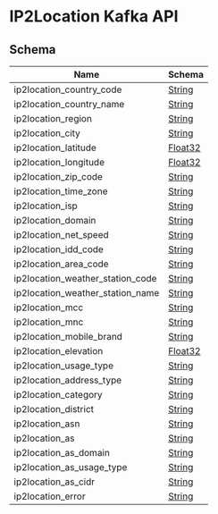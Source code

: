 # IP2Location Kafka API

## Schema

|Name|Schema|
|---|---|
|ip2location_country_code|[String](https://kafka.apache.org/0102/javadoc/org/apache/kafka/connect/data/Schema.Type.html#STRING)|
|ip2location_country_name|[String](https://kafka.apache.org/0102/javadoc/org/apache/kafka/connect/data/Schema.Type.html#STRING)|
|ip2location_region|[String](https://kafka.apache.org/0102/javadoc/org/apache/kafka/connect/data/Schema.Type.html#STRING)|
|ip2location_city|[String](https://kafka.apache.org/0102/javadoc/org/apache/kafka/connect/data/Schema.Type.html#STRING)|
|ip2location_latitude|[Float32](https://kafka.apache.org/0102/javadoc/org/apache/kafka/connect/data/Schema.Type.html#FLOAT32)|
|ip2location_longitude|[Float32](https://kafka.apache.org/0102/javadoc/org/apache/kafka/connect/data/Schema.Type.html#FLOAT32)|
|ip2location_zip_code|[String](https://kafka.apache.org/0102/javadoc/org/apache/kafka/connect/data/Schema.Type.html#STRING)|
|ip2location_time_zone|[String](https://kafka.apache.org/0102/javadoc/org/apache/kafka/connect/data/Schema.Type.html#STRING)|
|ip2location_isp|[String](https://kafka.apache.org/0102/javadoc/org/apache/kafka/connect/data/Schema.Type.html#STRING)|
|ip2location_domain|[String](https://kafka.apache.org/0102/javadoc/org/apache/kafka/connect/data/Schema.Type.html#STRING)|
|ip2location_net_speed|[String](https://kafka.apache.org/0102/javadoc/org/apache/kafka/connect/data/Schema.Type.html#STRING)|
|ip2location_idd_code|[String](https://kafka.apache.org/0102/javadoc/org/apache/kafka/connect/data/Schema.Type.html#STRING)|
|ip2location_area_code|[String](https://kafka.apache.org/0102/javadoc/org/apache/kafka/connect/data/Schema.Type.html#STRING)|
|ip2location_weather_station_code|[String](https://kafka.apache.org/0102/javadoc/org/apache/kafka/connect/data/Schema.Type.html#STRING)|
|ip2location_weather_station_name|[String](https://kafka.apache.org/0102/javadoc/org/apache/kafka/connect/data/Schema.Type.html#STRING)|
|ip2location_mcc|[String](https://kafka.apache.org/0102/javadoc/org/apache/kafka/connect/data/Schema.Type.html#STRING)|
|ip2location_mnc|[String](https://kafka.apache.org/0102/javadoc/org/apache/kafka/connect/data/Schema.Type.html#STRING)|
|ip2location_mobile_brand|[String](https://kafka.apache.org/0102/javadoc/org/apache/kafka/connect/data/Schema.Type.html#STRING)|
|ip2location_elevation|[Float32](https://kafka.apache.org/0102/javadoc/org/apache/kafka/connect/data/Schema.Type.html#FLOAT32)|
|ip2location_usage_type|[String](https://kafka.apache.org/0102/javadoc/org/apache/kafka/connect/data/Schema.Type.html#STRING)|
|ip2location_address_type|[String](https://kafka.apache.org/0102/javadoc/org/apache/kafka/connect/data/Schema.Type.html#STRING)|
|ip2location_category|[String](https://kafka.apache.org/0102/javadoc/org/apache/kafka/connect/data/Schema.Type.html#STRING)|
|ip2location_district|[String](https://kafka.apache.org/0102/javadoc/org/apache/kafka/connect/data/Schema.Type.html#STRING)|
|ip2location_asn|[String](https://kafka.apache.org/0102/javadoc/org/apache/kafka/connect/data/Schema.Type.html#STRING)|
|ip2location_as|[String](https://kafka.apache.org/0102/javadoc/org/apache/kafka/connect/data/Schema.Type.html#STRING)|
|ip2location_as_domain|[String](https://kafka.apache.org/0102/javadoc/org/apache/kafka/connect/data/Schema.Type.html#STRING)|
|ip2location_as_usage_type|[String](https://kafka.apache.org/0102/javadoc/org/apache/kafka/connect/data/Schema.Type.html#STRING)|
|ip2location_as_cidr|[String](https://kafka.apache.org/0102/javadoc/org/apache/kafka/connect/data/Schema.Type.html#STRING)|
|ip2location_error|[String](https://kafka.apache.org/0102/javadoc/org/apache/kafka/connect/data/Schema.Type.html#STRING)|
